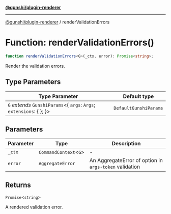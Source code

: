 [**@gunshi/plugin-renderer**](../index.md)

***

[@gunshi/plugin-renderer](../index.md) / renderValidationErrors

# Function: renderValidationErrors()

```ts
function renderValidationErrors<G>(_ctx, error): Promise<string>;
```

Render the validation errors.

## Type Parameters

| Type Parameter | Default type |
| ------ | ------ |
| `G` *extends* `GunshiParams`\<\{ `args`: `Args`; `extensions`: \{ \}; \}\> | `DefaultGunshiParams` |

## Parameters

| Parameter | Type | Description |
| ------ | ------ | ------ |
| `_ctx` | `CommandContext`\<`G`\> | - |
| `error` | `AggregateError` | An AggregateError of option in `args-token` validation |

## Returns

`Promise`\<`string`\>

A rendered validation error.
